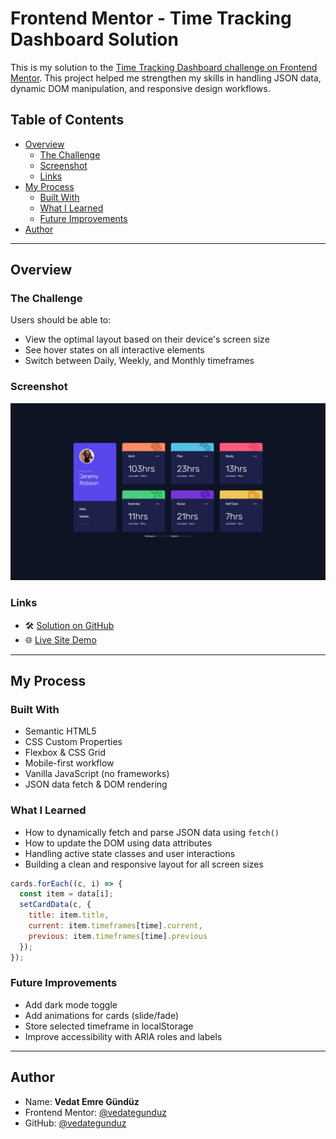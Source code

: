 # Frontend Mentor - Time Tracking Dashboard Solution

This is my solution to the [Time Tracking Dashboard challenge on Frontend Mentor](https://www.frontendmentor.io/challenges/time-tracking-dashboard-UIQ7167Jw). This project helped me strengthen my skills in handling JSON data, dynamic DOM manipulation, and responsive design workflows.

## Table of Contents

- [Overview](#overview)
  - [The Challenge](#the-challenge)
  - [Screenshot](#screenshot)
  - [Links](#links)
- [My Process](#my-process)
  - [Built With](#built-with)
  - [What I Learned](#what-i-learned)
  - [Future Improvements](#future-improvements)
- [Author](#author)

---

## Overview

### The Challenge

Users should be able to:

- View the optimal layout based on their device's screen size
- See hover states on all interactive elements
- Switch between Daily, Weekly, and Monthly timeframes

### Screenshot

![Screenshot](./screenshot.jpg)

### Links

- 🛠️ [Solution on GitHub](https://github.com/vedategunduz/time-tracking-dashboard-main)
- 🌐 [Live Site Demo](https://vedategunduz.github.io/frontend-mentor-challenges/time-tracking-dashboard-main/)

---

## My Process

### Built With

- Semantic HTML5
- CSS Custom Properties
- Flexbox & CSS Grid
- Mobile-first workflow
- Vanilla JavaScript (no frameworks)
- JSON data fetch & DOM rendering

### What I Learned

- How to dynamically fetch and parse JSON data using `fetch()`
- How to update the DOM using data attributes
- Handling active state classes and user interactions
- Building a clean and responsive layout for all screen sizes

```js
cards.forEach((c, i) => {
  const item = data[i];
  setCardData(c, {
    title: item.title,
    current: item.timeframes[time].current,
    previous: item.timeframes[time].previous
  });
});
```

### Future Improvements

- Add dark mode toggle
- Add animations for cards (slide/fade)
- Store selected timeframe in localStorage
- Improve accessibility with ARIA roles and labels

---

## Author

- Name: **Vedat Emre Gündüz**
- Frontend Mentor: [@vedategunduz](https://www.frontendmentor.io/profile/vedategunduz)
- GitHub: [@vedategunduz](https://github.com/vedategunduz)